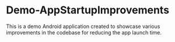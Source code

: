 # Demo-AppStartupImprovements
This is a demo Android application created to showcase various improvements in the codebase for reducing the app launch time.
